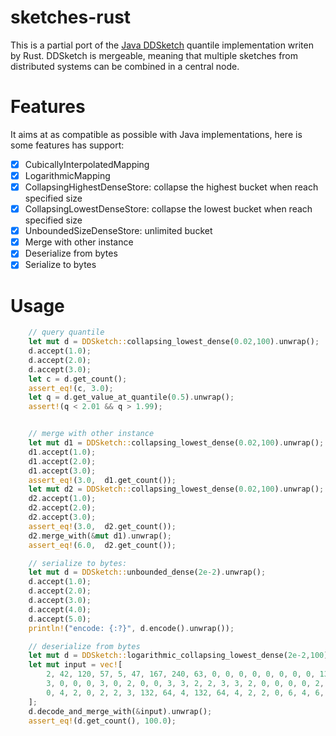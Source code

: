 # sketches-rust
This is a partial port of the [Java DDSketch](https://github.com/DataDog/sketches-java) quantile implementation writen by Rust. DDSketch is mergeable, meaning that multiple sketches from distributed systems can be combined in a central node.

# Features
It aims at as compatible as possible with Java implementations, here is some features has support: 
- [x] CubicallyInterpolatedMapping 
- [x] LogarithmicMapping
- [x] CollapsingHighestDenseStore: collapse the highest bucket when reach specified size
- [x] CollapsingLowestDenseStore: collapse the lowest bucket when reach specified size
- [x] UnboundedSizeDenseStore: unlimited bucket
- [x] Merge with other instance
- [x] Deserialize from bytes
- [x] Serialize to bytes

# Usage
```rust
    // query quantile
    let mut d = DDSketch::collapsing_lowest_dense(0.02,100).unwrap();
    d.accept(1.0);
    d.accept(2.0);
    d.accept(3.0);
    let c = d.get_count();
    assert_eq!(c, 3.0);
    let q = d.get_value_at_quantile(0.5).unwrap();
    assert!(q < 2.01 && q > 1.99);


    // merge with other instance
    let mut d1 = DDSketch::collapsing_lowest_dense(0.02,100).unwrap();
    d1.accept(1.0);
    d1.accept(2.0);
    d1.accept(3.0);
    assert_eq!(3.0,  d1.get_count());
    let mut d2 = DDSketch::collapsing_lowest_dense(0.02,100).unwrap();
    d2.accept(1.0);
    d2.accept(2.0);
    d2.accept(3.0);
    assert_eq!(3.0,  d2.get_count());
    d2.merge_with(&mut d1).unwrap();
    assert_eq!(6.0,  d2.get_count());

    // serialize to bytes:
    let mut d = DDSketch::unbounded_dense(2e-2).unwrap();
    d.accept(1.0);
    d.accept(2.0);
    d.accept(3.0);
    d.accept(4.0);
    d.accept(5.0);
    println!("encode: {:?}", d.encode().unwrap());

    // deserialize from bytes
    let mut d = DDSketch::logarithmic_collapsing_lowest_dense(2e-2,100).unwrap();
    let mut input = vec![
        2, 42, 120, 57, 5, 47, 167, 240, 63, 0, 0, 0, 0, 0, 0, 0, 0, 13, 50, 130, 1, 2, 136, 32, 0,
        3, 0, 0, 0, 3, 0, 2, 0, 0, 3, 3, 2, 2, 3, 3, 2, 0, 0, 0, 0, 2, 0, 2, 2, 2, 4, 4, 132, 64,
        0, 4, 2, 0, 2, 2, 3, 132, 64, 4, 132, 64, 4, 2, 2, 0, 6, 4, 6, 132, 64, 2, 6,
    ];
    d.decode_and_merge_with(&input).unwrap();
    assert_eq!(d.get_count(), 100.0);
```

